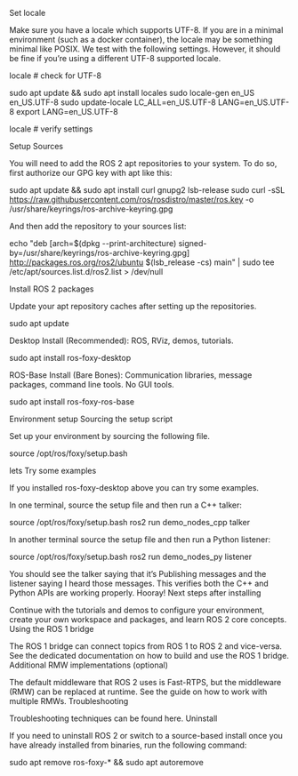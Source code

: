 
Set locale

Make sure you have a locale which supports UTF-8. If you are in a minimal environment (such as a docker container), the locale may be something minimal like POSIX. We test with the following settings. However, it should be fine if you’re using a different UTF-8 supported locale.

locale  # check for UTF-8

sudo apt update && sudo apt install locales
sudo locale-gen en_US en_US.UTF-8
sudo update-locale LC_ALL=en_US.UTF-8 LANG=en_US.UTF-8
export LANG=en_US.UTF-8

locale  # verify settings

Setup Sources

You will need to add the ROS 2 apt repositories to your system. To do so, first authorize our GPG key with apt like this:

sudo apt update && sudo apt install curl gnupg2 lsb-release
sudo curl -sSL https://raw.githubusercontent.com/ros/rosdistro/master/ros.key  -o /usr/share/keyrings/ros-archive-keyring.gpg

And then add the repository to your sources list:

echo "deb [arch=$(dpkg --print-architecture) signed-by=/usr/share/keyrings/ros-archive-keyring.gpg] http://packages.ros.org/ros2/ubuntu $(lsb_release -cs) main" | sudo tee /etc/apt/sources.list.d/ros2.list > /dev/null

Install ROS 2 packages

Update your apt repository caches after setting up the repositories.

sudo apt update

Desktop Install (Recommended): ROS, RViz, demos, tutorials.

sudo apt install ros-foxy-desktop

ROS-Base Install (Bare Bones): Communication libraries, message packages, command line tools. No GUI tools.

sudo apt install ros-foxy-ros-base

Environment setup
Sourcing the setup script

Set up your environment by sourcing the following file.

source /opt/ros/foxy/setup.bash

lets Try some examples

If you installed ros-foxy-desktop above you can try some examples.

In one terminal, source the setup file and then run a C++ talker:

source /opt/ros/foxy/setup.bash
ros2 run demo_nodes_cpp talker

In another terminal source the setup file and then run a Python listener:

source /opt/ros/foxy/setup.bash
ros2 run demo_nodes_py listener

You should see the talker saying that it’s Publishing messages and the listener saying I heard those messages. This verifies both the C++ and Python APIs are working properly. Hooray!
Next steps after installing

Continue with the tutorials and demos to configure your environment, create your own workspace and packages, and learn ROS 2 core concepts.
Using the ROS 1 bridge

The ROS 1 bridge can connect topics from ROS 1 to ROS 2 and vice-versa. See the dedicated documentation on how to build and use the ROS 1 bridge.
Additional RMW implementations (optional)

The default middleware that ROS 2 uses is Fast-RTPS, but the middleware (RMW) can be replaced at runtime. See the guide on how to work with multiple RMWs.
Troubleshooting

Troubleshooting techniques can be found here.
Uninstall

If you need to uninstall ROS 2 or switch to a source-based install once you have already installed from binaries, run the following command:

sudo apt remove ros-foxy-* && sudo apt autoremove


